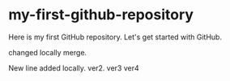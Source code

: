 # my-first-github-repository
Here is my first GitHub repository. Let's get started with GitHub.

changed locally merge.

New line added locally. ver2. ver3 ver4
